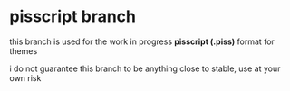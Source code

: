 # pisscript branch
this branch is used for the work in progress **pisscript (.piss)** format for themes

i do not guarantee this branch to be anything close to stable, use at your own risk